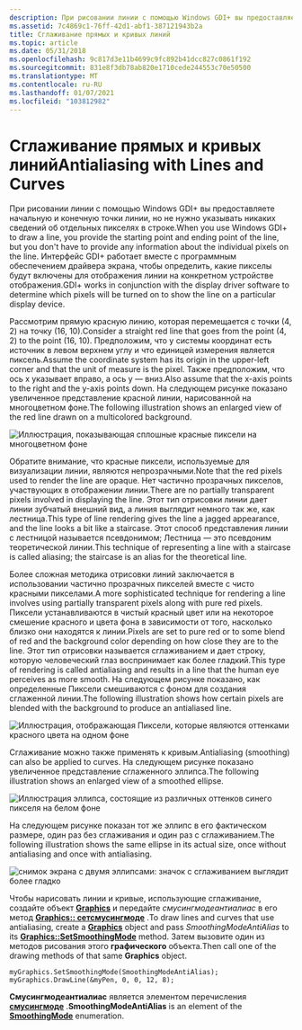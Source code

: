 ```yaml
---
description: При рисовании линии с помощью Windows GDI+ вы предоставляете начальную и конечную точки линии, но не нужно указывать никаких сведений об отдельных пикселях в строке.
ms.assetid: 7c4869c1-76ff-42d1-abf1-387121943b2a
title: Сглаживание прямых и кривых линий
ms.topic: article
ms.date: 05/31/2018
ms.openlocfilehash: 9c817d3e11b4699c9fc892b41dcc827c0861f192
ms.sourcegitcommit: 831e8f3db78ab820e1710cede244553c70e50500
ms.translationtype: MT
ms.contentlocale: ru-RU
ms.lasthandoff: 01/07/2021
ms.locfileid: "103812982"
---
```

# <a name="antialiasing-with-lines-and-curves"></a><span data-ttu-id="fbcb0-103">Сглаживание прямых и кривых линий</span><span class="sxs-lookup"><span data-stu-id="fbcb0-103">Antialiasing with Lines and Curves</span></span>

<span data-ttu-id="fbcb0-104">При рисовании линии с помощью Windows GDI+ вы предоставляете начальную и конечную точки линии, но не нужно указывать никаких сведений об отдельных пикселях в строке.</span><span class="sxs-lookup"><span data-stu-id="fbcb0-104">When you use Windows GDI+ to draw a line, you provide the starting point and ending point of the line, but you don't have to provide any information about the individual pixels on the line.</span></span> <span data-ttu-id="fbcb0-105">Интерфейс GDI+ работает вместе с программным обеспечением драйвера экрана, чтобы определить, какие пикселы будут включены для отображения линии на конкретном устройстве отображения.</span><span class="sxs-lookup"><span data-stu-id="fbcb0-105">GDI+ works in conjunction with the display driver software to determine which pixels will be turned on to show the line on a particular display device.</span></span>

<span data-ttu-id="fbcb0-106">Рассмотрим прямую красную линию, которая перемещается с точки (4, 2) на точку (16, 10).</span><span class="sxs-lookup"><span data-stu-id="fbcb0-106">Consider a straight red line that goes from the point (4, 2) to the point (16, 10).</span></span> <span data-ttu-id="fbcb0-107">Предположим, что у системы координат есть источник в левом верхнем углу и что единицей измерения является пиксель.</span><span class="sxs-lookup"><span data-stu-id="fbcb0-107">Assume the coordinate system has its origin in the upper-left corner and that the unit of measure is the pixel.</span></span> <span data-ttu-id="fbcb0-108">Также предположим, что ось x указывает вправо, а ось y — вниз.</span><span class="sxs-lookup"><span data-stu-id="fbcb0-108">Also assume that the x-axis points to the right and the y-axis points down.</span></span> <span data-ttu-id="fbcb0-109">На следующем рисунке показано увеличенное представление красной линии, нарисованной на многоцветном фоне.</span><span class="sxs-lookup"><span data-stu-id="fbcb0-109">The following illustration shows an enlarged view of the red line drawn on a multicolored background.</span></span>

![Иллюстрация, показывающая сплошные красные пиксели на многоцветном фоне](images/aboutgdip02-art33.png)

<span data-ttu-id="fbcb0-111">Обратите внимание, что красные пиксели, используемые для визуализации линии, являются непрозрачными.</span><span class="sxs-lookup"><span data-stu-id="fbcb0-111">Note that the red pixels used to render the line are opaque.</span></span> <span data-ttu-id="fbcb0-112">Нет частично прозрачных пикселов, участвующих в отображении линии.</span><span class="sxs-lookup"><span data-stu-id="fbcb0-112">There are no partially transparent pixels involved in displaying the line.</span></span> <span data-ttu-id="fbcb0-113">Этот тип отрисовки линии дает линии зубчатый внешний вид, а линия выглядит немного так же, как лестница.</span><span class="sxs-lookup"><span data-stu-id="fbcb0-113">This type of line rendering gives the line a jagged appearance, and the line looks a bit like a staircase.</span></span> <span data-ttu-id="fbcb0-114">Этот способ представления линии с лестницой называется псевдонимом; Лестница — это псевдоним теоретической линии.</span><span class="sxs-lookup"><span data-stu-id="fbcb0-114">This technique of representing a line with a staircase is called aliasing; the staircase is an alias for the theoretical line.</span></span>

<span data-ttu-id="fbcb0-115">Более сложная методика отрисовки линий заключается в использовании частично прозрачных пикселей вместе с чисто красными пикселами.</span><span class="sxs-lookup"><span data-stu-id="fbcb0-115">A more sophisticated technique for rendering a line involves using partially transparent pixels along with pure red pixels.</span></span> <span data-ttu-id="fbcb0-116">Пиксели устанавливаются в чистый красный цвет или на некоторое смешение красного и цвета фона в зависимости от того, насколько близко они находятся к линии.</span><span class="sxs-lookup"><span data-stu-id="fbcb0-116">Pixels are set to pure red or to some blend of red and the background color depending on how close they are to the line.</span></span> <span data-ttu-id="fbcb0-117">Этот тип отрисовки называется сглаживанием и дает строку, которую человеческий глаз воспринимает как более гладкий.</span><span class="sxs-lookup"><span data-stu-id="fbcb0-117">This type of rendering is called antialiasing and results in a line that the human eye perceives as more smooth.</span></span> <span data-ttu-id="fbcb0-118">На следующем рисунке показано, как определенные Пиксели смешиваются с фоном для создания сглаженной линии.</span><span class="sxs-lookup"><span data-stu-id="fbcb0-118">The following illustration shows how certain pixels are blended with the background to produce an antialiased line.</span></span>

![Иллюстрация, отображающая Пиксели, которые являются оттенками красного цвета на одном фоне](images/aboutgdip02-art34.png)

<span data-ttu-id="fbcb0-120">Сглаживание можно также применять к кривым.</span><span class="sxs-lookup"><span data-stu-id="fbcb0-120">Antialiasing (smoothing) can also be applied to curves.</span></span> <span data-ttu-id="fbcb0-121">На следующем рисунке показано увеличенное представление сглаженного эллипса.</span><span class="sxs-lookup"><span data-stu-id="fbcb0-121">The following illustration shows an enlarged view of a smoothed ellipse.</span></span>

![Иллюстрация эллипса, состоящие из различных оттенков синего пикселя на белом фоне](images/aboutgdip02-art35.png)

<span data-ttu-id="fbcb0-123">На следующем рисунке показан тот же эллипс в его фактическом размере, один раз без сглаживания и один раз с сглаживанием.</span><span class="sxs-lookup"><span data-stu-id="fbcb0-123">The following illustration shows the same ellipse in its actual size, once without antialiasing and once with antialiasing.</span></span>

![снимок экрана с двумя эллипсами: значок с сглаживанием выглядит более гладко](images/aboutgdip02-art36.png)

<span data-ttu-id="fbcb0-125">Чтобы нарисовать линии и кривые, использующие сглаживание, создайте объект [**Graphics**](/windows/desktop/api/gdiplusgraphics/nl-gdiplusgraphics-graphics) и передайте *смусингмодеантиалиас* в его метод [**Graphics:: сетсмусингмоде**](/windows/desktop/api/Gdiplusgraphics/nf-gdiplusgraphics-graphics-setsmoothingmode) .</span><span class="sxs-lookup"><span data-stu-id="fbcb0-125">To draw lines and curves that use antialiasing, create a [**Graphics**](/windows/desktop/api/gdiplusgraphics/nl-gdiplusgraphics-graphics) object and pass *SmoothingModeAntiAlias* to its [**Graphics::SetSmoothingMode**](/windows/desktop/api/Gdiplusgraphics/nf-gdiplusgraphics-graphics-setsmoothingmode) method.</span></span> <span data-ttu-id="fbcb0-126">Затем вызовите один из методов рисования этого **графического** объекта.</span><span class="sxs-lookup"><span data-stu-id="fbcb0-126">Then call one of the drawing methods of that same **Graphics** object.</span></span>


```
myGraphics.SetSmoothingMode(SmoothingModeAntiAlias);
myGraphics.DrawLine(&myPen, 0, 0, 12, 8);
```



<span data-ttu-id="fbcb0-127">**Смусингмодеантиалиас** является элементом перечисления [**смусингмоде**](/windows/desktop/api/Gdiplusenums/ne-gdiplusenums-smoothingmode) .</span><span class="sxs-lookup"><span data-stu-id="fbcb0-127">**SmoothingModeAntiAlias** is an element of the [**SmoothingMode**](/windows/desktop/api/Gdiplusenums/ne-gdiplusenums-smoothingmode) enumeration.</span></span>

 

 



